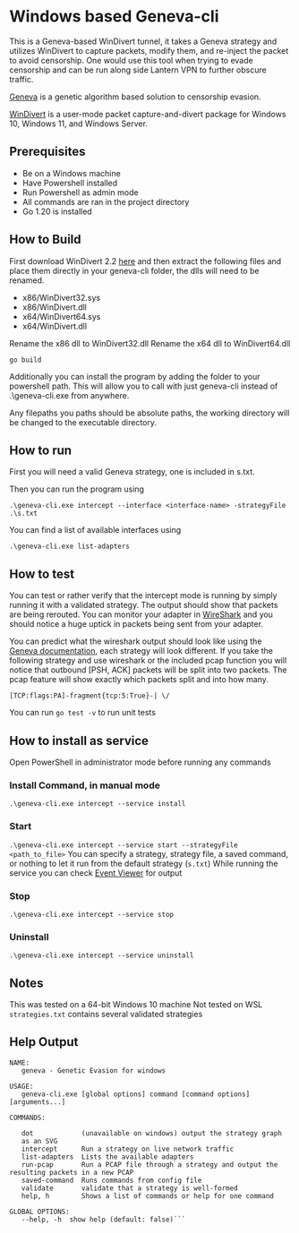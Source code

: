 # Windows based Geneva-cli

This is a Geneva-based WinDivert tunnel, it takes a Geneva strategy and utilizes WinDivert to capture packets, modify them, and re-inject the packet to avoid censorship. One would use this tool when trying to evade censorship and can be run along side Lantern VPN to further obscure traffic.

[Geneva](https://geneva.cs.umd.edu/) is a genetic algorithm based solution to censorship evasion.

[WinDivert](https://www.reqrypt.org/windivert.html) is a user-mode packet capture-and-divert package for Windows 10, Windows 11, and Windows Server.

## Prerequisites

- Be on a Windows machine
- Have Powershell installed
- Run Powershell as admin mode
- All commands are ran in the project directory
- Go 1.20 is installed

## How to Build

First download WinDivert 2.2 [here](https://www.reqrypt.org/windivert.html) and then extract the following files and place them directly in your geneva-cli folder, the dlls will need to be renamed.
- x86/WinDivert32.sys
- x86/WinDivert.dll
- x64/WinDivert64.sys
- x64/WinDivert.dll

Rename the x86 dll to WinDivert32.dll
Rename the x64 dll to WinDivert64.dll

`go build`

Additionally you can install the program by adding the folder to your powershell path. 
This will allow you to call with just geneva-cli instead of .\geneva-cli.exe from anywhere. 

Any filepaths you paths should be absolute paths, the working directory will be changed to the executable directory.

## How to run
First you will need a valid Geneva strategy, one is included in s.txt.

Then you can run the program using

`.\geneva-cli.exe intercept --interface <interface-name> -strategyFile .\s.txt`

You can find a list of available interfaces using

`.\geneva-cli.exe list-adapters`

## How to test

You can test or rather verify that the intercept mode is running by simply running it with a validated strategy. The output should show that packets are being rerouted. You can monitor your adapter in [WireShark](https://www.wireshark.org/) and you should notice a huge uptick in packets being sent from your adapter.

You can predict what the wireshark output should look like using the [Geneva documentation](https://github.com/getlantern/geneva?tab=readme-ov-file#strategies-forests-and-action-trees), each strategy will look different. If you take the following strategy and use wireshark or the included pcap function you will notice that outbound [PSH, ACK] packets will be split into two packets. The pcap feature will show exactly which packets split and into how many.

```[TCP:flags:PA]-fragment{tcp:5:True}-| \/```

You can run `go test -v` to run unit tests

## How to install as service

Open PowerShell in administrator mode before running any commands

### Install Command, in manual mode

```.\geneva-cli.exe intercept --service install```

### Start

```.\geneva-cli.exe intercept --service start --strategyFile <path_to_file>```
You can specify a strategy, strategy file, a saved command, or nothing to let it run from the default strategy (`s.txt`)
While running the service you can check [Event Viewer](https://learn.microsoft.com/en-us/shows/inside/event-viewer) for output

### Stop

```.\geneva-cli.exe intercept --service stop```

### Uninstall

```.\geneva-cli.exe intercept --service uninstall```

## Notes

This was tested on a 64-bit Windows 10 machine
Not tested on WSL
`strategies.txt` contains several validated strategies

## Help Output
```
NAME:
   geneva - Genetic Evasion for windows

USAGE:
   geneva-cli.exe [global options] command [command options] [arguments...]

COMMANDS:

   dot            (unavailable on windows) output the strategy graph 
   as an SVG
   intercept      Run a strategy on live network traffic
   list-adapters  Lists the available adapters
   run-pcap       Run a PCAP file through a strategy and output the resulting packets in a new PCAP
   saved-command  Runs commands from config file
   validate       validate that a strategy is well-formed
   help, h        Shows a list of commands or help for one command

GLOBAL OPTIONS:
   --help, -h  show help (default: false)```